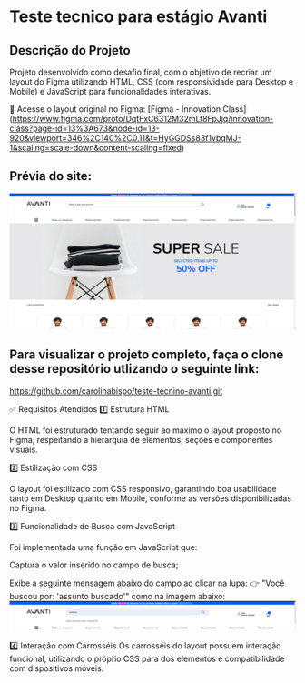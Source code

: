 ﻿# Teste tecnico para estágio Avanti 
 
## Descrição do Projeto
Projeto desenvolvido como desafio final, com o objetivo de recriar um layout do Figma utilizando HTML, CSS (com responsividade para Desktop e Mobile) e JavaScript para funcionalidades interativas.

🔗 Acesse o layout original no Figma:
[Figma - Innovation Class] (https://www.figma.com/proto/DqtFxC6312M32mLt8FpJjq/innovation-class?page-id=13%3A673&node-id=13-920&viewport=346%2C140%2C0.11&t=HyGGDSs83f1vbqMJ-1&scaling=scale-down&content-scaling=fixed)


## Prévia do site:
![imagem parcial do projeto](./assets/pic-3.png)



## Para visualizar o projeto completo, faça o clone desse repositório utlizando o seguinte link: 

https://github.com/carolinabispo/teste-tecnino-avanti.git

✅ Requisitos Atendidos
1️⃣ Estrutura HTML


O HTML foi estruturado tentando seguir ao máximo o layout proposto no Figma, respeitando a hierarquia de elementos, seções e componentes visuais.

2️⃣ Estilização com CSS


O layout foi estilizado com CSS responsivo, garantindo boa usabilidade tanto em Desktop quanto em Mobile, conforme as versões disponibilizadas no Figma.


3️⃣ Funcionalidade de Busca com JavaScript


Foi implementada uma função em JavaScript que:

Captura o valor inserido no campo de busca;

Exibe a seguinte mensagem abaixo do campo ao clicar na lupa:
👉 "Você buscou por: 'assunto buscado'" como na imagem abaixo: 
![imagem demonstrando a busca por produtos](./assets/print-busca.png)


4️⃣ Interação com Carrosséis
Os carrosséis do layout possuem interação funcional, utilizando o próprio CSS para dos elementos e compatibilidade com dispositivos móveis.

